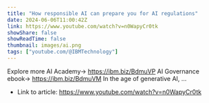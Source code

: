```yaml
---
title: "How responsible AI can prepare you for AI regulations"
date: 2024-06-06T11:00:42Z
link: https://www.youtube.com/watch?v=n0WapyCr0tk
showShare: false
showReadTime: false
thumbnail: images/ai.png
tags: ["youtube.com/@IBMTechnology"]
---
```

Explore more AI Academy→ https://ibm.biz/BdmuVP AI Governance ebook→ https://ibm.biz/BdmuVM In the age of generative AI, ...

- Link to article: https://www.youtube.com/watch?v=n0WapyCr0tk